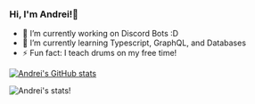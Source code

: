 ### Hi, I'm Andrei!👋

- 🔭 I’m currently working on Discord Bots :D
- 🌱 I’m currently learning Typescript, GraphQL, and Databases
- ⚡ Fun fact: I teach drums on my free time!

[![Andrei's GitHub stats](https://github-readme-stats.vercel.app/api?username=andreidimaano)](https://github.com/anuraghazra/github-readme-stats)

<img align="left" alt="Andrei's stats!" src="https://github-readme-stats.vercel.app/api/top-langs/?username=andreidimaano&layout=compact" />


<!--
**andreidimaano/andreidimaano** is a ✨ _special_ ✨ repository because its `README.md` (this file) appears on your GitHub profile.

Here are some ideas to get you started:

- 🔭 I’m currently working on ...
- 🌱 I’m currently learning ...
- 👯 I’m looking to collaborate on ...
- 🤔 I’m looking for help with ...
- 💬 Ask me about ...
- 📫 How to reach me: ...
- 😄 Pronouns: ...
- ⚡ Fun fact: ...
-->
